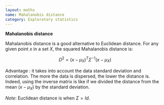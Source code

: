 ```yaml
---
layout: maths
name: Mahalanobis distance
category: Exploratory statistics
---
```


**Mahalanobis distance**

Mahalanobis distance is a good alternative to Euclidean distance. For
any given point $x$ in a set $X$, the squared Mahalanobis distance is:

$$D^2=(x-\mu_X)^T\Sigma^{-1}(x-\mu_X)$$

Advantage : it takes into account the data standard deviation and
correlation. The more the data is dispersed, the lower the distance is.
Indeed, using the inverse matrix is like if we divided the distance from
the mean $(x-\mu_X)$ by the standard deviation.

*Note*: Euclidean distance is when $\Sigma=Id$.
